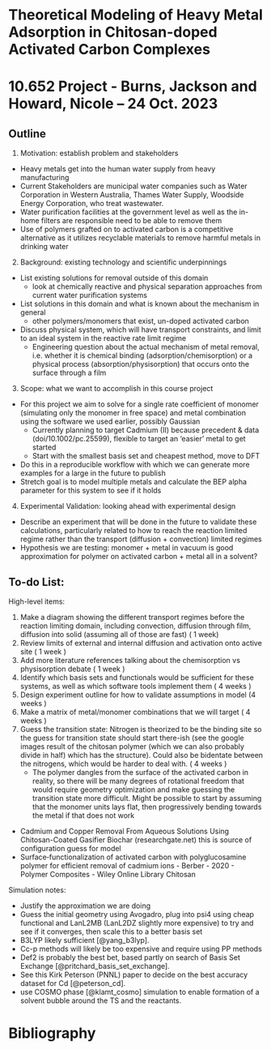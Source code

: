 # Theoretical Modeling of Heavy Metal Adsorption in Chitosan-doped Activated Carbon Complexes
# 10.652 Project - Burns, Jackson and Howard, Nicole – 24 Oct. 2023

## Outline
 1. Motivation: establish problem and stakeholders
 - Heavy metals get into the human water supply from heavy manufacturing
 - Current Stakeholders are municipal water companies such as Water Corporation in Western Australia, Thames Water Supply, Woodside Energy Corporation, who treat wastewater.
 - Water purification facilities at the government level as well as the in-home filters are responsible need to be able to remove them
 - Use of polymers grafted on to activated carbon is a competitive alternative as it utilizes recyclable materials to remove harmful metals in drinking water

 2. Background: existing technology and scientific underpinnings
 - List existing solutions for removal outside of this domain
    - look at chemically reactive and physical separation approaches from current water purification systems
 - List solutions in this domain and what is known about the mechanism in general
    - other polymers/monomers that exist, un-doped activated carbon
 - Discuss physical system, which will have transport constraints, and limit to an ideal system in the reactive rate limit regime
    - Engineering question about the actual mechanism of metal removal, i.e. whether it is chemical binding (adsorption/chemisorption) or a physical process (absorption/physisorption) that occurs onto the surface through a film

 3. Scope: what we want to accomplish in this course project
 - For this project we aim to solve for a single rate coefficient of monomer (simulating only the monomer in free space) and metal combination using the software we used earlier, possibly Gaussian
    - Currently planning to target Cadmium (II) because precedent & data (doi/10.1002/pc.25599), flexible to target an ‘easier’ metal to get started 
    - Start with the smallest basis set and cheapest method, move to DFT
 - Do this in a reproducible workflow with which we can generate more examples for a large in the future to publish
 - Stretch goal is to model multiple metals and calculate the BEP alpha parameter for this system to see if it holds

 4. Experimental Validation: looking ahead with experimental design
 - Describe an experiment that will be done in the future to validate these calculations, particularly related to how to reach the reaction limited regime rather than the transport (diffusion + convection) limited regimes
 - Hypothesis we are testing: monomer + metal in vacuum is good approximation for polymer on activated carbon + metal all in a solvent?

## To-do List:
High-level items:
 1. Make a diagram showing the different transport regimes before the reaction limiting domain, including convection, diffusion through film, diffusion into solid (assuming all of those are fast) ( 1 week) 
 2. Review limits of external and internal diffusion and activation onto active site ( 1 week ) 
 3. Add more literature references talking about the chemisorption vs physisorption debate ( 1 week ) 
 4. Identify which basis sets and functionals would be sufficient for these systems, as well as which software tools implement them ( 4 weeks )
 5. Design experiment outline for how to validate assumptions in model (4 weeks ) 
 6. Make a matrix of metal/monomer combinations that we will target ( 4 weeks ) 
 7. Guess the transition state: Nitrogen is theorized to be the binding site so the guess for transition state should start there-ish (see the google images result of the chitosan polymer (which we can also probably divide in half) which has the structure). Could also be bidentate between the nitrogens, which would be harder to deal with. ( 4 weeks )
    - The polymer dangles from the surface of the activated carbon in reality, so there will be many degrees of rotational freedom that would require geometry optimization and make guessing the transition state more difficult. Might be possible to start by assuming that the monomer units lays flat, then progressively bending towards the metal if that does not work
 - Cadmium and Copper Removal From Aqueous Solutions Using Chitosan-Coated Gasifier Biochar (researchgate.net) this is source of configuration guess for model
 - Surface‐functionalization of activated carbon with polyglucosamine polymer for efficient removal of cadmium ions - Berber - 2020 - Polymer Composites - Wiley Online Library  Chitosan 

Simulation notes:
- Justify the approximation we are doing
- Guess the initial geometry using Avogadro, plug into psi4 using cheap functional and LanL2MB (LanL2DZ slightly more expensive) to try and see if it converges, then scale this to a better basis set
- B3LYP likely sufficient [@yang_b3lyp].
- Cc-p methods will likely be too expensive and require using PP methods
- Def2 is probably the best bet, based partly on search of Basis Set Exchange [@pritchard_basis_set_exchange].
- See this Kirk Peterson (PNNL) paper to decide on the best accuracy dataset for Cd [@peterson_cd].
- use COSMO phase [@klamt_cosmo] simulation to enable formation of a solvent bubble around the TS and the reactants.

# Bibliography
